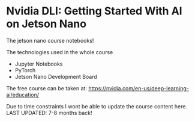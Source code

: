 # Nvidia DLI: Getting Started With AI on Jetson Nano

The jetson nano course notebooks!

The technologies used in the whole course
- Jupyter Notebooks
- PyTorch
- Jetson Nano Development Board

The free course can be taken at: https://nvidia.com/en-us/deep-learning-ai/education/

Due to time constraints I wont be able to update the course content here.
LAST UPDATED: 7-8 months back!
